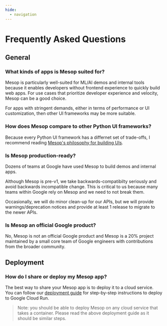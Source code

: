 ```yaml
---
hide:
  - navigation
---
```


# Frequently Asked Questions

## General

### What kinds of apps is Mesop suited for?

Mesop is particularly well-suited for ML/AI demos and internal tools because it enables developers without frontend experience to quickly build web apps. For use cases that prioritize developer experience and velocity, Mesop can be a good choice.

For apps with stringent demands, either in terms of performance or UI customization, then other UI frameworks may be more suitable.

### How does Mesop compare to other Python UI frameworks?

Because every Python UI framework has a differnet set of trade-offs, I recommend reading [Mesop's philosophy for building UIs](https://google.github.io/mesop/blog/2024/05/13/why-mesop/).


### Is Mesop production-ready?

Dozens of teams at Google have used Mesop to build demos and internal apps.

Although Mesop is pre-v1, we take backwards-compatibilty seriously and avoid backwards incompatible change. This is critical to us because many teams within Google rely on Mesop and we need to not break them.

Occasionally, we will do minor clean-up for our APIs, but we will provide warnings/deprecation notices and provide at least 1 release to migrate to the newer APIs.

### Is Mesop an official Google product?

No, Mesop is not an official Google product and Mesop is a 20% project maintained by a small core team of Google engineers with contributions from the broader community.

## Deployment

### How do I share or deploy my Mesop app?

The best way to share your Mesop app is to deploy it to a cloud service. You can follow our [deployment guide](./guides/deployment.md) for step-by-step instructions to deploy to Google Cloud Run.

> Note: you should be able to deploy Mesop on any cloud service that takes a container. Please read the above deployment guide as it should be similar steps.
